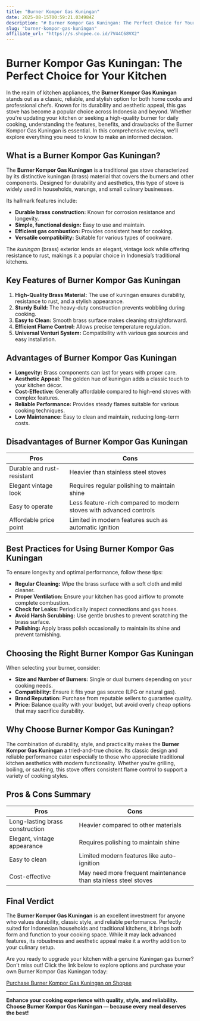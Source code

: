 ```yaml
---
title: "Burner Kompor Gas Kuningan"
date: 2025-08-15T00:59:21.034984Z
description: "# Burner Kompor Gas Kuningan: The Perfect Choice for Your Kitchen..."
slug: "burner-kompor-gas-kuningan"
affiliate_url: "https://s.shopee.co.id/7V44C68VX2"
---
```

# Burner Kompor Gas Kuningan: The Perfect Choice for Your Kitchen

In the realm of kitchen appliances, the **Burner Kompor Gas Kuningan** stands out as a classic, reliable, and stylish option for both home cooks and professional chefs. Known for its durability and aesthetic appeal, this gas stove has become a popular choice across Indonesia and beyond. Whether you're updating your kitchen or seeking a high-quality burner for daily cooking, understanding the features, benefits, and drawbacks of the Burner Kompor Gas Kuningan is essential. In this comprehensive review, we’ll explore everything you need to know to make an informed decision.

## What is a Burner Kompor Gas Kuningan?

The **Burner Kompor Gas Kuningan** is a traditional gas stove characterized by its distinctive kuningan (brass) material that covers the burners and other components. Designed for durability and aesthetics, this type of stove is widely used in households, warungs, and small culinary businesses.

Its hallmark features include:

- **Durable brass construction:** Known for corrosion resistance and longevity.
- **Simple, functional design:** Easy to use and maintain.
- **Efficient gas combustion:** Provides consistent heat for cooking.
- **Versatile compatibility:** Suitable for various types of cookware.

The *kuningan* (brass) exterior lends an elegant, vintage look while offering resistance to rust, makings it a popular choice in Indonesia’s traditional kitchens.

## Key Features of Burner Kompor Gas Kuningan

1. **High-Quality Brass Material:** The use of kuningan ensures durability, resistance to rust, and a stylish appearance.
2. **Sturdy Build:** The heavy-duty construction prevents wobbling during cooking.
3. **Easy to Clean:** Smooth brass surface makes cleaning straightforward.
4. **Efficient Flame Control:** Allows precise temperature regulation.
5. **Universal Venturi System:** Compatibility with various gas sources and easy installation.

## Advantages of Burner Kompor Gas Kuningan

- **Longevity:** Brass components can last for years with proper care.
- **Aesthetic Appeal:** The golden hue of kuningan adds a classic touch to your kitchen décor.
- **Cost-Effective:** Generally affordable compared to high-end stoves with complex features.
- **Reliable Performance:** Provides steady flames suitable for various cooking techniques.
- **Low Maintenance:** Easy to clean and maintain, reducing long-term costs.

## Disadvantages of Burner Kompor Gas Kuningan

| Pros | Cons |
|-------|--------|
| Durable and rust-resistant | Heavier than stainless steel stoves |
| Elegant vintage look | Requires regular polishing to maintain shine |
| Easy to operate | Less feature-rich compared to modern stoves with advanced controls |
| Affordable price point | Limited in modern features such as automatic ignition |

## Best Practices for Using Burner Kompor Gas Kuningan

To ensure longevity and optimal performance, follow these tips:

- **Regular Cleaning:** Wipe the brass surface with a soft cloth and mild cleaner.
- **Proper Ventilation:** Ensure your kitchen has good airflow to promote complete combustion.
- **Check for Leaks:** Periodically inspect connections and gas hoses.
- **Avoid Harsh Scrubbing:** Use gentle brushes to prevent scratching the brass surface.
- **Polishing:** Apply brass polish occasionally to maintain its shine and prevent tarnishing.

## Choosing the Right Burner Kompor Gas Kuningan

When selecting your burner, consider:

- **Size and Number of Burners:** Single or dual burners depending on your cooking needs.
- **Compatibility:** Ensure it fits your gas source (LPG or natural gas).
- **Brand Reputation:** Purchase from reputable sellers to guarantee quality.
- **Price:** Balance quality with your budget, but avoid overly cheap options that may sacrifice durability.

## Why Choose Burner Kompor Gas Kuningan?

The combination of durability, style, and practicality makes the **Burner Kompor Gas Kuningan** a tried-and-true choice. Its classic design and reliable performance cater especially to those who appreciate traditional kitchen aesthetics with modern functionality. Whether you're grilling, boiling, or sautéing, this stove offers consistent flame control to support a variety of cooking styles.

## Pros & Cons Summary

| **Pros** | **Cons** |
|------------|------------|
| Long-lasting brass construction | Heavier compared to other materials |
| Elegant, vintage appearance | Requires polishing to maintain shine |
| Easy to clean | Limited modern features like auto-ignition |
| Cost-effective | May need more frequent maintenance than stainless steel stoves |

## Final Verdict

The **Burner Kompor Gas Kuningan** is an excellent investment for anyone who values durability, classic style, and reliable performance. Perfectly suited for Indonesian households and traditional kitchens, it brings both form and function to your cooking space. While it may lack advanced features, its robustness and aesthetic appeal make it a worthy addition to your culinary setup.

Are you ready to upgrade your kitchen with a genuine Kuningan gas burner? Don't miss out! Click the link below to explore options and purchase your own Burner Kompor Gas Kuningan today:

[Purchase Burner Kompor Gas Kuningan on Shopee](https://s.shopee.co.id/7V44C68VX2)

---

**Enhance your cooking experience with quality, style, and reliability. Choose Burner Kompor Gas Kuningan — because every meal deserves the best!**